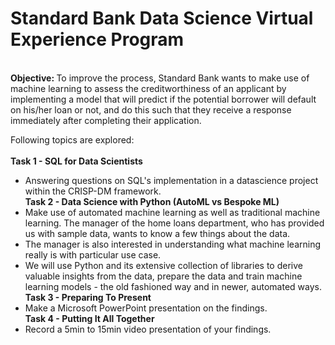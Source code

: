 # Standard Bank Data Science Virtual Experience Program

<br><b>Objective: </b>To improve the process, Standard Bank wants to make use of machine learning to assess the creditworthiness of an applicant by implementing a model that will predict if the potential borrower will default on his/her loan or not, and do this such that they receive a response immediately after completing their application.<br>

Following topics are explored: <br><br>
<b>Task 1 - SQL for Data Scientists</b><br>
- Answering questions on SQL's implementation in a datascience project within the CRISP-DM framework.
<br><b>Task 2 - Data Science with Python (AutoML vs Bespoke ML)</b><br>
- Make use of automated machine learning as well as traditional machine learning. The manager of the home loans department, who has provided us with sample data, wants to know a few things about the data.  
- The manager is also interested in understanding what machine learning really is with particular use case.
- We will use Python and its extensive collection of libraries to derive valuable insights from the data, prepare the data and train machine learning models - the old fashioned way and in newer, automated ways. 
<br><b>Task 3 - Preparing To Present</b><br>
- Make a Microsoft PowerPoint presentation on the findings.
<br><b>Task 4 - Putting It All Together</b><br>
- Record a 5min to 15min video presentation of your findings.
